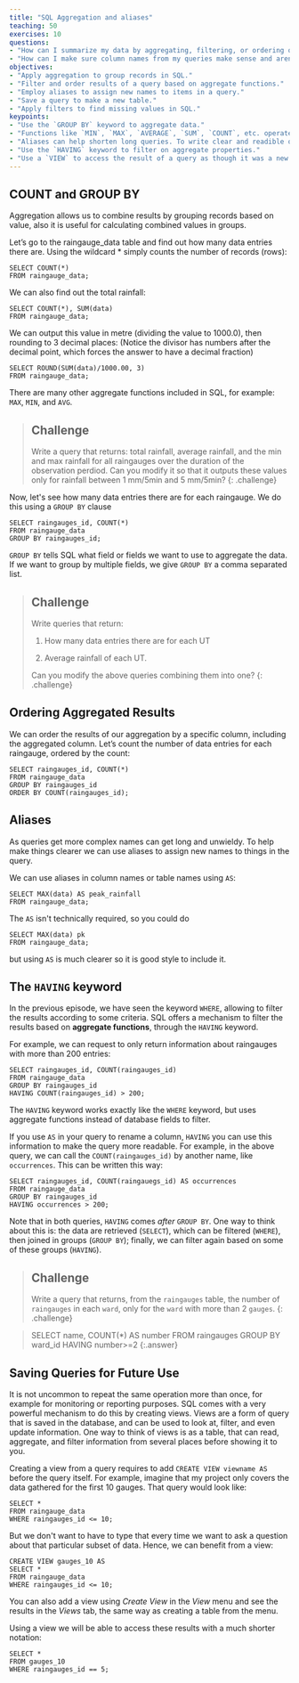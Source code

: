 ```yaml
---
title: "SQL Aggregation and aliases"
teaching: 50
exercises: 10
questions:
- "How can I summarize my data by aggregating, filtering, or ordering query results?"
- "How can I make sure column names from my queries make sense and aren't too long?"
objectives:
- "Apply aggregation to group records in SQL."
- "Filter and order results of a query based on aggregate functions."
- "Employ aliases to assign new names to items in a query."
- "Save a query to make a new table."
- "Apply filters to find missing values in SQL."
keypoints:
- "Use the `GROUP BY` keyword to aggregate data."
- "Functions like `MIN`, `MAX`, `AVERAGE`, `SUM`, `COUNT`, etc. operate on aggregated data."
- "Aliases can help shorten long queries. To write clear and readible queries, use the `AS` keyword when creating aliases."
- "Use the `HAVING` keyword to filter on aggregate properties."
- "Use a `VIEW` to access the result of a query as though it was a new table."
---
```


## COUNT and GROUP BY

Aggregation allows us to combine results by grouping records based on value, also it is useful for
calculating combined values in groups.

Let’s go to the raingauge_data table and find out how many data entries there are.
Using the wildcard * simply counts the number of records (rows):

    SELECT COUNT(*)
    FROM raingauge_data;

We can also find out the total rainfall:

    SELECT COUNT(*), SUM(data)
    FROM raingauge_data;

We can output this value in metre (dividing the value to 1000.0), then rounding to 3 decimal places:
(Notice the divisor has numbers after the decimal point, which forces the answer to have a decimal fraction)

    SELECT ROUND(SUM(data)/1000.00, 3)
    FROM raingauge_data;

There are many other aggregate functions included in SQL, for example:
`MAX`, `MIN`, and `AVG`.

> ## Challenge
>
> Write a query that returns: total rainfall, average rainfall, and the min and max rainfall
> for all raingauges over the duration of the observation perdiod.
> Can you modify it so that it outputs these values only for rainfall between 1 mm/5min and 5 mm/5min?
{: .challenge}

Now, let's see how many data entries there are for each raingauge. We do this
using a `GROUP BY` clause

    SELECT raingauges_id, COUNT(*)
    FROM raingauge_data
    GROUP BY raingauges_id;

`GROUP BY` tells SQL what field or fields we want to use to aggregate the data.
If we want to group by multiple fields, we give `GROUP BY` a comma separated list.

> ## Challenge
>
> Write queries that return:
>
> 1. How many data entries there are for each UT
>    
> 2. Average rainfall of each UT.
>
> Can you modify the above queries combining them into one?
{: .challenge}

## Ordering Aggregated Results

We can order the results of our aggregation by a specific column, including
the aggregated column.  Let’s count the number of data entries for each
raingauge, ordered by the count:

    SELECT raingauges_id, COUNT(*)
    FROM raingauge_data
    GROUP BY raingauges_id
    ORDER BY COUNT(raingauges_id);

## Aliases

As queries get more complex names can get long and unwieldy. To help make things
clearer we can use aliases to assign new names to things in the query.

We can use aliases in column names or table names using `AS`:

    SELECT MAX(data) AS peak_rainfall
    FROM raingauge_data;

The `AS` isn't technically required, so you could do

    SELECT MAX(data) pk
    FROM raingauge_data;

but using `AS` is much clearer so it is good style to include it.

## The `HAVING` keyword

In the previous episode, we have seen the keyword `WHERE`, allowing to
filter the results according to some criteria. SQL offers a mechanism to
filter the results based on **aggregate functions**, through the `HAVING` keyword.

For example, we can request to only return information
about raingauges with more than 200 entries:

    SELECT raingauges_id, COUNT(raingauges_id)
    FROM raingauge_data
    GROUP BY raingauges_id
    HAVING COUNT(raingauges_id) > 200;

The `HAVING` keyword works exactly like the `WHERE` keyword, but uses
aggregate functions instead of database fields to filter.

If you use `AS` in your query to rename a column, `HAVING` you can use this
information to make the query more readable. For example, in the above
query, we can call the `COUNT(raingauges_id)` by another name, like
`occurrences`. This can be written this way:

    SELECT raingauges_id, COUNT(raingauegs_id) AS occurrences
    FROM raingauge_data
    GROUP BY raingauges_id
    HAVING occurrences > 200;

Note that in both queries, `HAVING` comes *after* `GROUP BY`. One way to
think about this is: the data are retrieved (`SELECT`), which can be filtered
(`WHERE`), then joined in groups (`GROUP BY`); finally, we can filter again based on some
of these groups (`HAVING`).

> ## Challenge
>
> Write a query that returns, from the `raingauges` table, the number of
> `raingauges` in each `ward`, only for the `ward` with more than 2 `gauges`.
{: .challenge}

>SELECT name, COUNT(*) AS number
>FROM raingauges GROUP BY ward_id HAVING number>=2
{:.answer}

## Saving Queries for Future Use

It is not uncommon to repeat the same operation more than once, for example
for monitoring or reporting purposes. SQL comes with a very powerful mechanism
to do this by creating views. Views are a form of query that is saved in the database,
and can be used to look at, filter, and even update information. One way to
think of views is as a table, that can read, aggregate, and filter information
from several places before showing it to you.

Creating a view from a query requires to add `CREATE VIEW viewname AS`
before the query itself. For example, imagine that my project only covers
the data gathered for the first 10 gauges.  That
query would look like:

    SELECT *
    FROM raingauge_data
    WHERE raingauges_id <= 10;

But we don't want to have to type that every time we want to ask a
question about that particular subset of data. Hence, we can benefit from a view:

    CREATE VIEW gauges_10 AS
    SELECT *
    FROM raingauge_data
    WHERE raingauges_id <= 10;

You can also add a view using *Create View* in the *View* menu and see the
results in the *Views* tab, the same way as creating a table from the menu.

Using a view we will be able to access these results with a much shorter notation:

    SELECT *
    FROM gauges_10
    WHERE raingauges_id == 5;

<!--## What About NULL?

From the last example, there should only be six records.  If you look at the `weight` column, it's
easy to see what the average weight would be. If we use SQL to find the
average weight, SQL behaves like we would hope, ignoring the NULL values:

    SELECT AVG(weight)
    FROM summer_2000
    WHERE species_id == 'PE';

But if we try to be extra clever, and find the average ourselves,
we might get tripped up:

    SELECT SUM(weight), COUNT(*), SUM(weight)/COUNT(*)
    FROM summer_2000
    WHERE species_id == 'PE';

Here the `COUNT` command includes all six records (even those with NULL
values), but the `SUM` only includes the 4 records with data in the
`weight` field, giving us an incorrect average. However,
our strategy *will* work if we modify the `COUNT` command slightly:

    SELECT SUM(weight), COUNT(weight), SUM(weight)/COUNT(weight)
    FROM summer_2000
    WHERE species_id == 'PE';

When we count the weight field specifically, SQL ignores the records with data
missing in that field.  So here is one example where NULLs can be tricky:
`COUNT(*)` and `COUNT(field)` can return different values.

Another case is when we use a "negative" query.  Let's count all the
non-female animals:

    SELECT COUNT(*)
    FROM summer_2000
    WHERE sex != 'F';

Now let's count all the non-male animals:

    SELECT COUNT(*)
    FROM summer_2000
    WHERE sex != 'M';

But if we compare those two numbers with the total:

    SELECT COUNT(*)
    FROM summer_2000;

We'll see that they don't add up to the total! That's because SQL
doesn't automatically include NULL values in a negative conditional
statement.  So if we are quering "not x", then SQL divides our data
into three categories: 'x', 'not NULL, not x' and NULL; then,
returns the 'not NULL, not x' group. Sometimes this may be what we want -
but sometimes we may want the missing values included as well! In that
case, we'd need to change our query to:

    SELECT COUNT(*)
    FROM summer_2000
    WHERE sex != 'M' OR sex IS NULL;
-->